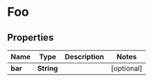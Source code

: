 

# Foo


## Properties

| Name | Type | Description | Notes |
|------------ | ------------- | ------------- | -------------|
|**bar** | **String** |  |  [optional] |



